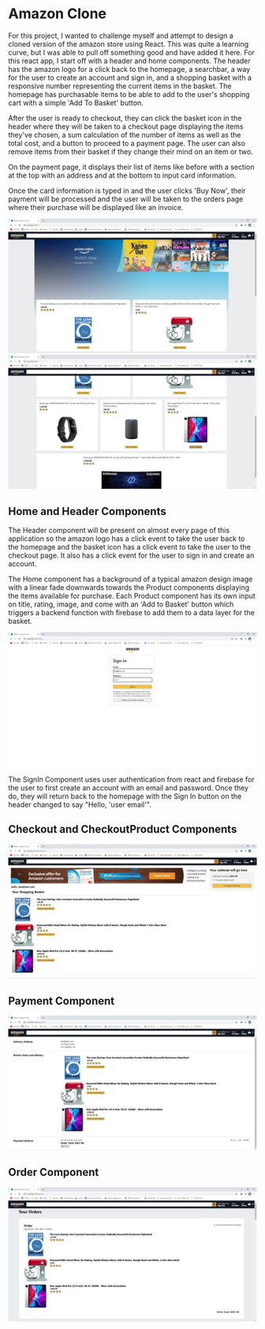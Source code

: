 # Amazon Clone

For this project, I wanted to challenge myself and attempt to design a cloned version of the amazon store using React. This was quite a learning curve, but I was able to pull off something good and have added it here. For this react app, I start off with a header and home components. The header has the amazon logo for a click back to the homepage, a searchbar, a way for the user to create an account and sign in, and a shopping basket with a responsive number representing the current items in the basket. The homepage has purchasable items to be able to add to the user's shopping cart with a simple 'Add To Basket' button.

After the user is ready to checkout, they can click the basket icon in the header where they will be taken to a checkout page displaying the items they've chosen, a sum calculation of the number of items as well as the total cost, and a button to proceed to a payment page. The user can also remove items from their basket if they change their mind on an item or two. 

On the payment page, it displays their list of items like before with a section at the top with an address and at the bottom to input card information. 

Once the card information is typed in and the user clicks 'Buy Now', their payment will be processed and the user will be taken to the orders page where their purchase will be displayed like an invoice.

![](https://github.com/MarkMadness/AmazonClone-react/blob/main/showcase/showcase1.jpg)
![](https://github.com/MarkMadness/AmazonClone-react/blob/main/showcase/showcase2.jpg)

## Home and Header Components

The Header component will be present on almost every page of this application so the amazon logo has a click event to take the user back to the homepage and the basket icon has a click event to take the user to the checkout page. It also has a click event for the user to sign in and create an account.

The Home component has a background of a typical amazon design image with a linear fade downwards towards the Product components displaying the items available for purchase. Each Product component has its own input on title, rating, image, and come with an 'Add to Basket' button which triggers a backend function with firebase to add them to a data layer for the basket.

![](https://github.com/MarkMadness/AmazonClone-react/blob/main/showcase/showcase6.jpg)

The SignIn Component uses user authentication from react and firebase for the user to first create an account with an email and password. Once they do, they will return back to the homepage with the Sign In button on the header changed to say "Hello, 'user email'".

## Checkout and CheckoutProduct Components

![](https://github.com/MarkMadness/AmazonClone-react/blob/main/showcase/showcase3.jpg)

## Payment Component

![](https://github.com/MarkMadness/AmazonClone-react/blob/main/showcase/showcase4.jpg)

## Order Component

![](https://github.com/MarkMadness/AmazonClone-react/blob/main/showcase/showcase5.jpg)
